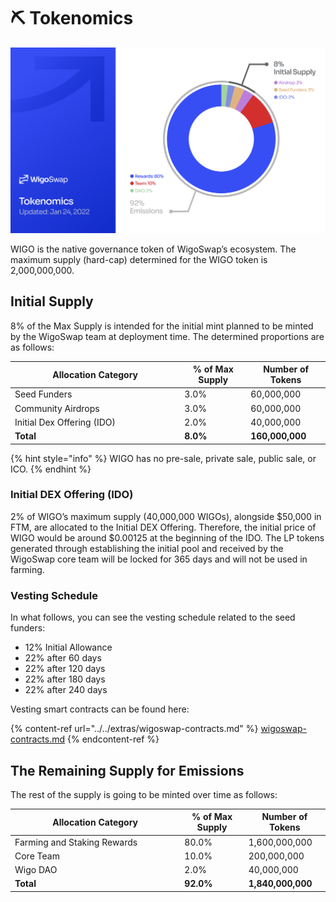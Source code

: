 # ⛏ Tokenomics

![](<../../.gitbook/assets/tokenomics (1).png>)

WIGO is the native governance token of WigoSwap’s ecosystem. The maximum supply (hard-cap) determined for the WIGO token is 2,000,000,000.&#x20;

## **Initial Supply**

8% of the Max Supply is intended for the initial mint planned to be minted by the WigoSwap team at deployment time. The determined proportions are as follows:

<table><thead><tr><th width="257.3333333333333">Allocation Category</th><th> % of Max Supply</th><th>Number of Tokens</th></tr></thead><tbody><tr><td>Seed Funders</td><td>3.0%</td><td>60,000,000</td></tr><tr><td>Community Airdrops</td><td>3.0%</td><td>60,000,000</td></tr><tr><td>Initial Dex Offering (IDO)</td><td>2.0%</td><td>40,000,000</td></tr><tr><td><strong>Total</strong></td><td><strong>8.0%</strong></td><td><strong>160,000,000</strong></td></tr></tbody></table>

{% hint style="info" %}
WIGO has no pre-sale, private sale, public sale, or ICO.
{% endhint %}

### **Initial DEX Offering (IDO)**&#x20;

2% of WIGO’s maximum supply (40,000,000 WIGOs), alongside $50,000 in FTM, are allocated to the Initial DEX Offering. Therefore, the initial price of WIGO would be around $0.00125 at the beginning of the IDO. The LP tokens generated through establishing the initial pool and received by the WigoSwap core team will be locked for 365 days and will not be used in farming.

### **Vesting Schedule**&#x20;

In what follows, you can see the vesting schedule related to the seed funders:

* 12% Initial Allowance
* 22% after 60 days
* 22% after 120 days
* 22% after 180 days
* 22% after 240 days

Vesting smart contracts can be found here:

{% content-ref url="../../extras/wigoswap-contracts.md" %}
[wigoswap-contracts.md](../../extras/wigoswap-contracts.md)
{% endcontent-ref %}

## **The Remaining Supply for Emissions**&#x20;

The rest of the supply is going to be minted over time as follows:

<table><thead><tr><th width="257.3333333333333">Allocation Category</th><th> % of Max Supply</th><th>Number of Tokens</th></tr></thead><tbody><tr><td>Farming and Staking Rewards</td><td>80.0%</td><td>1,600,000,000</td></tr><tr><td>Core Team</td><td>10.0%</td><td>200,000,000</td></tr><tr><td>Wigo DAO</td><td>2.0%</td><td>40,000,000</td></tr><tr><td><strong>Total</strong></td><td><strong>92.0%</strong></td><td><strong>1,840,000,000</strong></td></tr></tbody></table>
